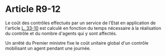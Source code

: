 # Article R9-12

Le coût des contrôles effectués par un service de l'Etat en application de l'article [L. 33-10][1] est calculé en fonction du temps nécessaire à la réalisation du contrôle et du nombre d'agents qui y sont affectés. 
  
  
Un arrêté du Premier ministre fixe le coût unitaire global d'un contrôle mobilisant un agent pendant une journée.

 [1]: /affichCodeArticle.do?cidTexte=LEGITEXT000006070987&idArticle=LEGIARTI000024503561&dateTexte=&categorieLien=cid